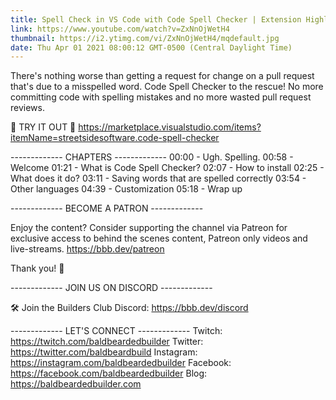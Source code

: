 ```yaml
---
title: Spell Check in VS Code with Code Spell Checker | Extension Highlight
link: https://www.youtube.com/watch?v=ZxNnOjWetH4
thumbnail: https://i2.ytimg.com/vi/ZxNnOjWetH4/mqdefault.jpg
date: Thu Apr 01 2021 08:00:12 GMT-0500 (Central Daylight Time)
---
```


There's nothing worse than getting a request for change on a pull request that's due to a misspelled word. Code Spell Checker to the rescue! No more committing code with spelling mistakes and no more wasted pull request reviews.

💾 TRY IT OUT 💾
https://marketplace.visualstudio.com/items?itemName=streetsidesoftware.code-spell-checker

------------- CHAPTERS -------------
00:00  -  Ugh. Spelling.
00:58  -  Welcome
01:21  -  What is Code Spell Checker?
02:07  -  How to install
02:25  -  What does it do?
03:11  -  Saving words that are spelled correctly
03:54  -  Other languages
04:39  -  Customization
05:18  -  Wrap up

------------- BECOME A PATRON -------------

Enjoy the content? Consider supporting the channel via Patreon for exclusive access to behind the scenes content, Patreon only videos and live-streams. 
https://bbb.dev/patreon

Thank you! 🙏

------------- JOIN US ON DISCORD -------------

🛠 Join the Builders Club Discord: https://bbb.dev/discord

------------- LET'S CONNECT -------------
Twitch: https://twitch.com/baldbeardedbuilder
Twitter: https://twitter.com/baldbeardbuild
Instagram: https://instagram.com/baldbeardedbuilder
Facebook: https://facebook.com/baldbeardedbuilder
Blog: https://baldbeardedbuilder.com
